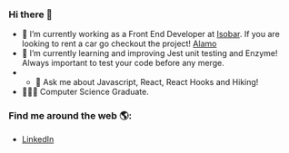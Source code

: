 ### Hi there 👋

- 🔭 I’m currently working as a Front End Developer at [Isobar](https://www.isobar.com/en-us). 
     If you are looking to rent a car go checkout the project! [Alamo](https://www.alamo.com/en/home.html)
- 🌱 I’m currently learning and improving Jest unit testing and Enzyme! Always important to test your code before any merge.
- - 💬 Ask me about Javascript, React, React Hooks and Hiking!
- 👩🏼‍💻 Computer Science Graduate.

### Find me around the web 🌎:
- <a href="https://www.linkedin.com/in/angelajraymond">LinkedIn</a>
